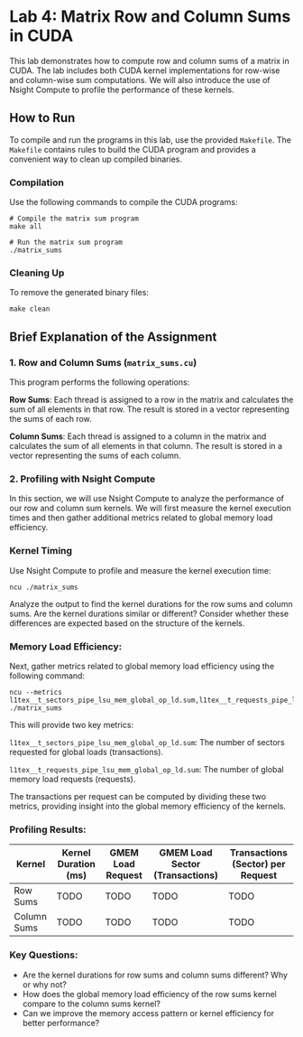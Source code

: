 # Lab 4: Matrix Row and Column Sums in CUDA

This lab demonstrates how to compute row and column sums of a matrix in CUDA. The lab includes both CUDA kernel implementations for row-wise and column-wise sum computations. We will also introduce the use of Nsight Compute to profile the performance of these kernels.

## How to Run
To compile and run the programs in this lab, use the provided `Makefile`. The `Makefile` contains rules to build the CUDA program and provides a convenient way to clean up compiled binaries.

### Compilation
Use the following commands to compile the CUDA programs:

```
# Compile the matrix sum program
make all

# Run the matrix sum program
./matrix_sums
```
### Cleaning Up
To remove the generated binary files:

```
make clean
```

## Brief Explanation of the Assignment
### 1. Row and Column Sums (`matrix_sums.cu`)

This program performs the following operations:

**Row Sums**: 
    Each thread is assigned to a row in the matrix and calculates the sum of all elements in that row. The result is stored in a vector representing the sums of each row.

**Column Sums**: 
    Each thread is assigned to a column in the matrix and calculates the sum of all elements in that column. The result is stored in a vector representing the sums of each column.

### 2. Profiling with Nsight Compute
In this section, we will use Nsight Compute to analyze the performance of our row and column sum kernels. We will first measure the kernel execution times and then gather additional metrics related to global memory load efficiency.

### Kernel Timing

Use Nsight Compute to profile and measure the kernel execution time:

```
ncu ./matrix_sums
```

Analyze the output to find the kernel durations for the row sums and column sums. Are the kernel durations similar or different? Consider whether these differences are expected based on the structure of the kernels.

### Memory Load Efficiency:

Next, gather metrics related to global memory load efficiency using the following command:

```
ncu --metrics l1tex__t_sectors_pipe_lsu_mem_global_op_ld.sum,l1tex__t_requests_pipe_lsu_mem_global_op_ld.sum ./matrix_sums
```

This will provide two key metrics:

`l1tex__t_sectors_pipe_lsu_mem_global_op_ld.sum`: 
    The number of sectors requested for global loads (transactions).

`l1tex__t_requests_pipe_lsu_mem_global_op_ld.sum`: 
    The number of global memory load requests (requests).

The transactions per request can be computed by dividing these two metrics, providing insight into the global memory efficiency of the kernels.

### Profiling Results:
| Kernel        | Kernel Duration (ms) | GMEM Load Request | GMEM Load Sector (Transactions) | Transactions (Sector) per Request |
|---------------|----------------------|-------------------|------------------|-----------------------------------|
| Row Sums      | TODO                | TODO             | TODO            | TODO                             |
| Column Sums   | TODO               | TODO             | TODO            | TODO                             |


### Key Questions:
- Are the kernel durations for row sums and column sums different? Why or why not?
- How does the global memory load efficiency of the row sums kernel compare to the column sums kernel?
- Can we improve the memory access pattern or kernel efficiency for better performance?